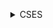 <ul>
    <details>
        <summary>CSES</summary>
        <ol>
            <li>Problem: <a href="https://cses.fi/alon/task/1629">Movie Festival</a> <b>Prefix Sum</b></li>
            <li><a href="https://www.spoj.com/problems/INTERVA2/cstart=10">INTERVA2 - Interval Challenge</a></li>
            <ul><li>Solution: <a href="https:github.com/Mestu-Paul/MyProgramming/blob/master/Spoj/INTERVA2-Interval_Challenge.md">INTERVA2 - Interval Challenge</a></li></ul>
        </ol>
    </details>
</ul>